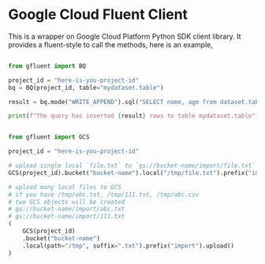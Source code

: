 # Google Cloud Fluent Client

This is a wrapper on Google Cloud Platform Python SDK client library. It provides a fluent-style to
call the methods, here is an example,

```python

from gfluent import BQ

project_id = "here-is-you-project-id"
bq = BQ(project_id, table="mydataset.table")

result = bq.mode("WRITE_APPEND").sql("SELECT name, age from dataset.tabble").query()

print(f"The query has inserted {result} rows to table mydataset.table")

```


```python

from gfluent import GCS

project_id = "here-is-you-project-id"

# upload single local `file.txt` to `gs://bucket-name/import/file.txt`
GCS(project_id).bucket("bucket-name").local("/tmp/file.txt").prefix("import").upload()

# upload many local files to GCS
# if you have /tmp/abc.txt, /tmp/111.txt, /tmp/abc.csv
# two GCS objects will be created
# gs://bucket-name/import/abc.txt
# gs://bucket-name/import/111.txt
(
    GCS(project_id)
    .bucket("bucket-name")
    .local(path="/tmp", suffix=".txt").prefix("import").upload()
)

```